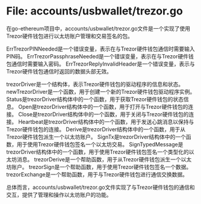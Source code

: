 # File: accounts/usbwallet/trezor.go

在go-ethereum项目中，accounts/usbwallet/trezor.go文件是一个实现了使用Trezor硬件钱包进行以太坊账户管理和交易签名的包。

ErrTrezorPINNeeded是一个错误变量，表示在与Trezor硬件钱包通信时需要输入PIN码。
ErrTrezorPassphraseNeeded是一个错误变量，表示在与Trezor硬件钱包通信时需要输入密码。
ErrTrezorReplyInvalidHeader是一个错误变量，表示与Trezor硬件钱包通信时返回的数据头部无效。

trezorDriver是一个结构体，表示Trezor硬件钱包的驱动程序的信息和状态。
newTrezorDriver是一个函数，用于创建一个新的Trezor硬件钱包驱动程序实例。
Status是trezorDriver结构体中的一个函数，用于获取Trezor硬件钱包的状态信息。
Open是trezorDriver结构体中的一个函数，用于打开与Trezor硬件钱包的连接。
Close是trezorDriver结构体中的一个函数，用于关闭与Trezor硬件钱包的连接。
Heartbeat是trezorDriver结构体中的一个函数，用于发送心跳消息以保持与Trezor硬件钱包的连接。
Derive是trezorDriver结构体中的一个函数，用于从Trezor硬件钱包派生一个以太坊账户。
SignTx是trezorDriver结构体中的一个函数，用于使用Trezor硬件钱包签名一个以太坊交易。
SignTypedMessage是trezorDriver结构体中的一个函数，用于使用Trezor硬件钱包签名一个类型化的以太坊消息。
trezorDerive是一个帮助函数，用于从Trezor硬件钱包派生一个以太坊账户。
trezorSign是一个帮助函数，用于使用Trezor硬件钱包签名一个数据。
trezorExchange是一个帮助函数，用于与Trezor硬件钱包进行通信交换数据。

总体而言，accounts/usbwallet/trezor.go文件实现了与Trezor硬件钱包的通信和交互，提供了管理和操作以太坊账户的功能。

